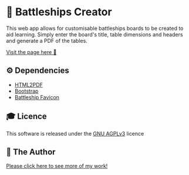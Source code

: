 # 🚢 Battleships Creator
This web app allows for customisable battleships boards to be created to aid learning. Simply enter the board's title, table dimensions and headers and generate a PDF of the tables.

[Visit the page here 🚀](https://battleships.tomstowe.co.uk)

## ⚙️ Dependencies
* [HTML2PDF](https://ekoopmans.github.io/html2pdf.js/)
* [Bootstrap](https://getbootstrap.com/)
* [Battleship Favicon](https://freesvg.org/battleship-icon)

## 🎓 Licence
This software is released under the [GNU AGPLv3](LICENSE) licence

## 👨 The Author
[Please click here to see more of my work!](https://tomstowe.co.uk)
